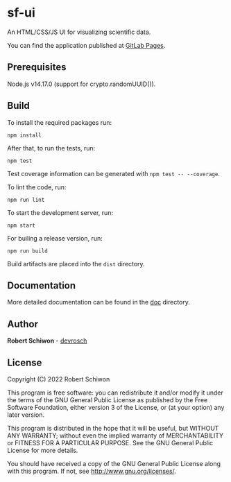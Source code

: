 # sf-ui

An HTML/CSS/JS UI for visualizing scientific data.

You can find the application published at [GitLab Pages](https://devrosch.gitlab.io/sf-ui/).

## Prerequisites

Node.js v14.17.0 (support for crypto.randomUUID()).

## Build

To install the required packages run:
```
npm install
```

After that, to run the tests, run:
```
npm test
```
Test coverage information can be generated with `npm test -- --coverage`.

To lint the code, run:
```
npm run lint
```

To start the development server, run:
```
npm start
```

For builing a release version, run:
```
npm run build
```

Build artifacts are placed into the `dist` directory.

## Documentation

More detailed documentation can be found in the [doc](/doc) directory.

## Author

**Robert Schiwon** - [devrosch](https://gitlab.com/devrosch)

## License

Copyright (C) 2022 Robert Schiwon

This program is free software: you can redistribute it and/or modify it under the terms of the GNU General Public License as published by the Free Software Foundation, either version 3 of the License, or (at your option) any later version.

This program is distributed in the hope that it will be useful, but WITHOUT ANY WARRANTY; without even the implied warranty of MERCHANTABILITY or FITNESS FOR A PARTICULAR PURPOSE. See the GNU General Public License for more details.

You should have received a copy of the GNU General Public License along with this program.  If not, see <http://www.gnu.org/licenses/>.
